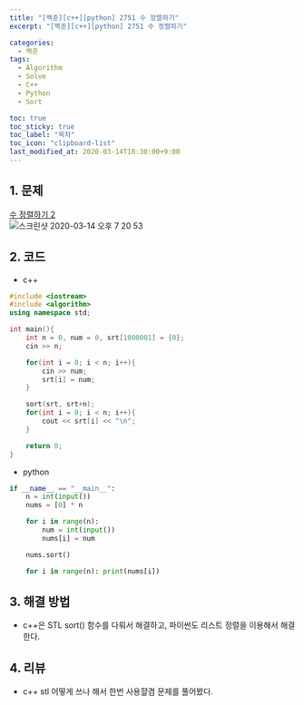 ```yaml
---
title: "[백준][c++][python] 2751 수 정렬하기"
excerpt: "[백준][c++][python] 2751 수 정렬하기"

categories:
  - 백준
tags:
  - Algorithm
  - Solve
  - C++
  - Python
  - Sort

toc: true
toc_sticky: true
toc_label: "목차"
toc_icon: "clipboard-list"
last_modified_at: 2020-03-14T18:30:00+9:00
---
```


## 1. 문제
[수 정렬하기 2](https://www.acmicpc.net/problem/2751)  
![스크린샷 2020-03-14 오후 7 20 53](https://user-images.githubusercontent.com/20227720/76680069-ef6f5f80-6628-11ea-874c-91fb5c8b1656.png)

## 2. 코드

- c++

```c++
#include <iostream>
#include <algorithm>
using namespace std;

int main(){
    int n = 0, num = 0, srt[1000001] = {0};
    cin >> n;

    for(int i = 0; i < n; i++){
        cin >> num;
        srt[i] = num;
    }

    sort(srt, srt+n);
    for(int i = 0; i < n; i++){
        cout << srt[i] << "\n";
    }

    return 0;
}
```

- python

```python
if __name__ == "__main__":
    n = int(input())
    nums = [0] * n

    for i in range(n):
        num = int(input())
        nums[i] = num

    nums.sort()

    for i in range(n): print(nums[i])
```

## 3. 해결 방법

- c++은 STL sort() 함수를 다뤄서 해결하고, 파이썬도 리스트 정렬을 이용해서 해결한다.

## 4. 리뷰

- c++ stl 어떻게 쓰나 해서 한번 사용햘겸 문제를 풀어봤다.